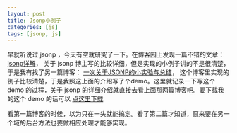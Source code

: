 ```yaml
---
layout: post
title: Jsonp小例子
categories: [js]
tags: [jsonp, js]
---
```


早就听说过 jsonp ，今天有空就研究了一下。在博客园上发现一篇不错的文章：[jsonp详解](http://www.cnblogs.com/lemontea/archive/2012/12/11/2812268.html)， 关于 jsonp 博主写的比较详细，但是实现的小例子讲的不是很清楚，于是我有找了另一篇博客： [一次关于JSONP的小实验与总结](http://www.cnblogs.com/vimsk/archive/2013/01/29/2877888.html)， 这个博客里实现的例子比较清楚，于是我照这上面的介绍写了个demo。这里就记录一下写这个 demo 的过程，关于 jsonp 的详细介绍就直接去看上面那两篇博客吧。要下载我的这个 demo 的话可以 [点这里下载](https://github.com/weijinshi/JsonpDemo)  

看第一篇博客的时候，以为只在一头就能搞定。看了第二篇才知道，原来要在另一个域的后台方法也要做相应处理才能够实现。